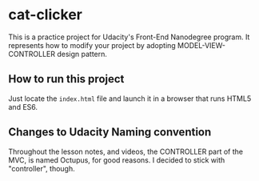 # cat-clicker

This is a practice project for Udacity's Front-End Nanodegree program. It represents how to modify your project by adopting MODEL-VIEW-CONTROLLER design pattern.

## How to run this project

Just locate the `index.html` file and launch it in a browser that runs HTML5 and ES6.

## Changes to Udacity Naming convention

Throughout the lesson notes, and videos, the CONTROLLER part of the MVC, is named Octupus, for good reasons. I decided to stick with "controller", though.

